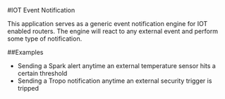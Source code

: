 #IOT Event Notification

This application serves as a generic event notification engine for IOT enabled routers.   The engine will react to any external event and perform some type of notification.

##Examples
* Sending a Spark alert anytime an external temperature sensor hits a certain threshold
* Sending a Tropo notification anytime an external security trigger is tripped

